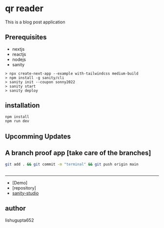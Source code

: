 # qr reader

This is a blog post application

## Prerequisites

- nextjs
- reactjs
- nodejs
- sanity

```
> npx create-next-app --example with-tailwindcss medium-build
> npm install -g sanity/cli
> sanity init --coupon sonny2022
> sanity start
> sanity deploy

```

## installation

```bash
npm install
npm run dev
```

## Upcomming Updates

## A branch proof app [take care of the branches]

```bash
git add . && git commit -m "terminal" && git push origin main
```

##

---

- [Demo]
- [repository]
- [sanity-studio](https://gitman.sanity.studio/)

## author

lishugupta652
